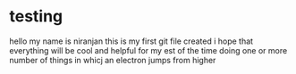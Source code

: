 # testing
hello my name is niranjan 
this is my first git file created 
i hope that everything will be cool and helpful for my est of the time
doing one or more number of things in whicj an electron jumps from higher
